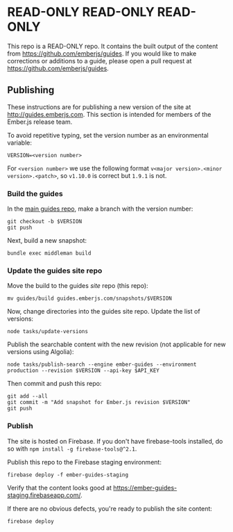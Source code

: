 # READ-ONLY READ-ONLY READ-ONLY

This repo is a READ-ONLY repo. It contains the built output of the content
from https://github.com/emberjs/guides. If you would like to make corrections
or additions to a guide, please open a pull request at
https://github.com/emberjs/guides.

## Publishing

These instructions are for publishing a new version of the site at http://guides.emberjs.com. This section is intended for members of the Ember.js release team.

To avoid repetitive typing, set the version number as an environmental variable:

```shell
VERSION=<version number>
```

For `<version number>` we use the following format `v<major version>.<minor version>.<patch>`, so
`v1.10.0` is correct but `1.9.1` is not.

### Build the guides

In the [main guides repo](https://github.com/emberjs/guides), make a branch with the version number:

```shell
git checkout -b $VERSION
git push
```

Next, build a new snapshot:

```shell
bundle exec middleman build
```

### Update the guides site repo

Move the build to the guides _site_ repo (this repo):

```shell
mv guides/build guides.emberjs.com/snapshots/$VERSION
```

Now, change directories into the guides site repo. Update the list of versions:

```shell
node tasks/update-versions
```

Publish the searchable content with the new revision (not applicable for new versions using Algolia):

```shell
node tasks/publish-search --engine ember-guides --environment production --revision $VERSION --api-key $API_KEY
```

Then commit and push this repo:

```shell
git add --all
git commit -m "Add snapshot for Ember.js revision $VERSION"
git push
```

### Publish

The site is hosted on Firebase. If you don't have firebase-tools installed, do so with `npm install -g firebase-tools@^2.1`.

Publish this repo to the Firebase staging environment:

```shell
firebase deploy -f ember-guides-staging
```

Verify that the content looks good at https://ember-guides-staging.firebaseapp.com/.

If there are no obvious defects, you're ready to publish the site content:

```shell
firebase deploy
```
